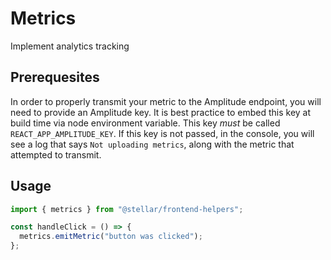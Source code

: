 # Metrics

Implement analytics tracking

## Prerequesites

In order to properly transmit your metric to the Amplitude endpoint, you will
need to provide an Amplitude key. It is best practice to embed this key at build
time via node environment variable. This key _must_ be called
`REACT_APP_AMPLITUDE_KEY`. If this key is not passed, in the console, you will
see a log that says `Not uploading metrics`, along with the metric that
attempted to transmit.

## Usage

```ts
import { metrics } from "@stellar/frontend-helpers";

const handleClick = () => {
  metrics.emitMetric("button was clicked");
};
```
